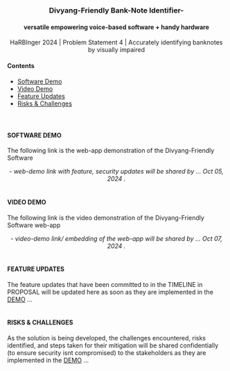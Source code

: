 <h1 align="center"></h1>
<h3 align="center">Divyang-Friendly Bank-Note Identifier- </h3> 
<h4 align="center">versatile empowering voice-based software + handy hardware</h4>
<p align="center">HaRBInger 2024 | Problem Statement 4 | Accurately identifying banknotes by visually impaired</p>

#### Contents
- [Software Demo](#software-demo)
- [Video Demo](#video-demo) 
- [Feature Updates](#feature-updates)
- [Risks & Challenges](#risks--challenges)

<h1 align="center"></h1>

#### <br>SOFTWARE DEMO
The following link is the web-app demonstration of the Divyang-Friendly Software
<p align="center"><em>- web-demo link with feature, security updates will be shared by ...  Oct 05, 2024 . </em></p>

#### <br>VIDEO DEMO
The following link is the video demonstration of the Divyang-Friendly Software web-app
<p align="center"><em>- video-demo link/ embedding of the web-app will be shared by ...  Oct 07, 2024 . </em></p>

#### <br>FEATURE UPDATES
The feature updates that have been committed to in the TIMELINE in PROPOSAL will be updated here as soon as they are implemented in the [DEMO](#software-demo) ...

#### <br>RISKS & CHALLENGES
As the solution is being developed, the challenges encountered, risks identified, and steps taken for their mitigation will be shared confidentially (to ensure security isnt compromised) to the stakeholders as they are implemented in the [DEMO](#software-demo) ...

<h1 align="center"></h1>

